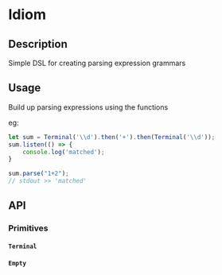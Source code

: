# Idiom

## Description
Simple DSL for creating parsing expression grammars

## Usage
Build up parsing expressions using the functions

eg:
```Javascript
let sum = Terminal('\\d').then('+').then(Terminal('\\d'));
sum.listen(() => {
    console.log('matched');
}

sum.parse("1+2");
// stdout >> 'matched'
```

## API

### Primitives

#### `Terminal`


#### `Empty`

